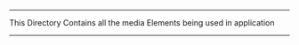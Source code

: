 ********************
This Directory Contains all the media Elements being used in application
********************
